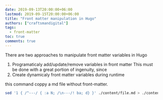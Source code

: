 ```yaml
---
date: 2019-09-13T20:00:00+06:00
lastmod: 2019-09-15T20:00:00+06:00
title: "Front matter manipulation in Hugo"
authors: ["craftsmandigital"]
tags:
  - front-matter 
toc: true
comments: true
---
```


There are two approaches to manipulate front matter variables in Hugo

 1. Programaticaly add/update/remove variables in front matter
	This must be done with a great portion of ingenuity, since 
 2. Create dynamicaly front matter variables during runtime

this command coppy a md file without front-matter.

```bash
sed '1 { /^---/ { :a N; /\n---/! ba; d} }' ./content/file.md > ./content/nomater.md
```
<!--stackedit_data:
eyJoaXN0b3J5IjpbMTk1NDM5NzI2OV19
-->